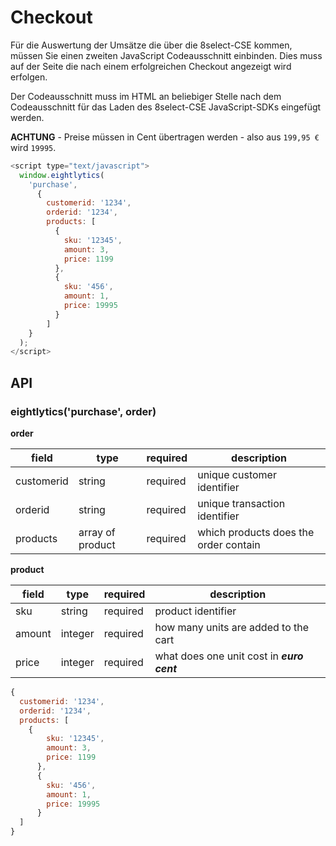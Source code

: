 # Checkout

Für die Auswertung der Umsätze die über die 8select-CSE kommen, müssen Sie einen zweiten JavaScript Codeausschnitt einbinden. Dies muss auf der Seite die nach einem erfolgreichen Checkout angezeigt wird erfolgen.

Der Codeausschnitt muss im HTML an beliebiger Stelle nach dem Codeausschnitt für das Laden des 8select-CSE JavaScript-SDKs eingefügt werden.

**ACHTUNG** - Preise müssen in Cent übertragen werden - also aus `199,95 €` wird `19995`.

```javascript
<script type="text/javascript">
  window.eightlytics(
    'purchase',
      {
        customerid: '1234',
        orderid: '1234',
        products: [
          {
            sku: '12345',
            amount: 3,
            price: 1199
          },
          {
            sku: '456',
            amount: 1,
            price: 19995
          }
        ]
    }  
  );
</script>
```

## API

### eightlytics\('purchase', order\)

**order**

| field | type | required | description |
| --- | --- | --- | --- |
| customerid | string | required | unique customer identifier |
| orderid | string | required | unique transaction identifier |
| products | array of product | required | which products does the order contain |

**product**

| field | type | required | description |
| --- | --- | --- | --- |
| sku | string | required | product identifier |
| amount | integer | required | how many units are added to the cart |
| price | integer | required | what does one unit cost in _**euro cent**_ |

```javascript
{
  customerid: '1234',
  orderid: '1234',
  products: [
    {
        sku: '12345',
        amount: 3,
        price: 1199
      },
      {
        sku: '456',
        amount: 1,
        price: 19995
      }
  ]
}
```

